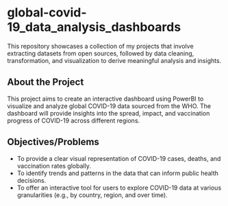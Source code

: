 # global-covid-19_data_analysis_dashboards
This repository showcases a collection of my projects that involve extracting datasets from open sources, followed by data cleaning, transformation, and visualization to derive meaningful analysis and insights.

## About the Project
This project aims to create an interactive dashboard using PowerBI to visualize and analyze global COVID-19 data sourced from the WHO. The dashboard will provide insights into the spread, impact, and vaccination progress of COVID-19 across different regions.

## Objectives/Problems
- To provide a clear visual representation of COVID-19 cases, deaths, and vaccination rates globally.
- To identify trends and patterns in the data that can inform public health decisions.
- To offer an interactive tool for users to explore COVID-19 data at various granularities (e.g., by country, region, and over time).
